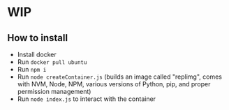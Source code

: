# WIP

## How to install
- Install docker
- Run `docker pull ubuntu`
- Run `npm i`
- Run `node createContainer.js` (builds an image called "replimg", comes with NVM, Node, NPM, various versions of Python, pip, and proper permission management)
- Run `node index.js` to interact with the container